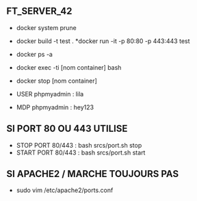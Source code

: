 ## FT_SERVER_42

* docker system prune
* docker build -t test .
*docker run -it -p 80:80 -p 443:443 test
* docker ps -a
* docker exec -ti [nom container] bash
* docker stop [nom container]

* USER phpmyadmin : lila
* MDP phpmyadmin : hey123

## SI PORT 80 OU 443 UTILISE

* STOP PORT 80/443 : bash srcs/port.sh stop
* START PORT 80/443 : bash srcs/port.sh start

## SI APACHE2 / MARCHE TOUJOURS PAS

* sudo vim /etc/apache2/ports.conf
